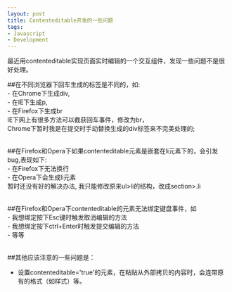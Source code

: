 ```yaml
---
layout: post
title: Contenteditable开发的一些问题
tags: 
- Javascript
- Development
---
```

最近用contenteditable实现页面实时编辑的一个交互组件，发现一些问题不是很好处理。  
  
##在不同浏览器下回车生成的标签是不同的，如:  
    - 在Chrome下生成div,  
    - 在IE下生成p,  
    - 在Firefox下生成br  
        IE下网上有很多方法可以截获回车事件，修改为br，  
        Chrome下暂时我是在提交时手动替换生成的div标签来不完美处理的;  
<br>  
  
##在Firefox和Opera下如果contenteditable元素是嵌套在li元素下的，会引发bug,表现如下:  
    - 在Firefox下无法换行  
    - 在Opera下会生成li元素  
        暂时还没有好的解决办法, 我只能修改原来ul>li的结构，改成section>.li  
<br>
  
##在Firefox和Opera下contenteditable的元素无法绑定键盘事件，如  
    - 我想绑定按下Esc键时触发取消编辑的方法  
    - 我想绑定按下ctrl+Enter时触发提交编辑的方法  
    - 等等  
<br>  
    
  
##其他应该注意的一些问题是：  
- 设置contenteditable='true'的元素，在粘贴从外部拷贝的内容时，会连带原有的格式（如样式）等。

